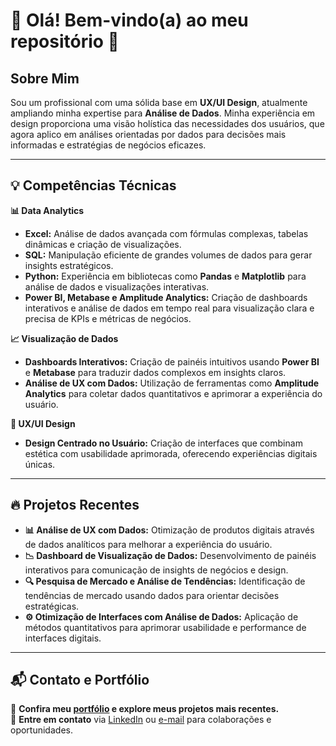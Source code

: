 # 👋 Olá! Bem-vindo(a) ao meu repositório 🚀

## Sobre Mim
Sou um profissional com uma sólida base em **UX/UI Design**, atualmente ampliando minha expertise para **Análise de Dados**. Minha experiência em design proporciona uma visão holística das necessidades dos usuários, que agora aplico em análises orientadas por dados para decisões mais informadas e estratégias de negócios eficazes.

---

## 💡 **Competências Técnicas**

**📊 Data Analytics**
- **Excel:** Análise de dados avançada com fórmulas complexas, tabelas dinâmicas e criação de visualizações.
- **SQL:** Manipulação eficiente de grandes volumes de dados para gerar insights estratégicos.
- **Python:** Experiência em bibliotecas como **Pandas** e **Matplotlib** para análise de dados e visualizações interativas.
- **Power BI, Metabase e Amplitude Analytics:** Criação de dashboards interativos e análise de dados em tempo real para visualização clara e precisa de KPIs e métricas de negócios.

**📈 Visualização de Dados**
- **Dashboards Interativos:** Criação de painéis intuitivos usando **Power BI** e **Metabase** para traduzir dados complexos em insights claros.
- **Análise de UX com Dados:** Utilização de ferramentas como **Amplitude Analytics** para coletar dados quantitativos e aprimorar a experiência do usuário.

**🎨 UX/UI Design**
- **Design Centrado no Usuário:** Criação de interfaces que combinam estética com usabilidade aprimorada, oferecendo experiências digitais únicas.

---

## 🔥 **Projetos Recentes**

- **📊 Análise de UX com Dados:** Otimização de produtos digitais através de dados analíticos para melhorar a experiência do usuário.
- **📉 Dashboard de Visualização de Dados:** Desenvolvimento de painéis interativos para comunicação de insights de negócios e design.
- **🔍 Pesquisa de Mercado e Análise de Tendências:** Identificação de tendências de mercado usando dados para orientar decisões estratégicas.
- **⚙️ Otimização de Interfaces com Análise de Dados:** Aplicação de métodos quantitativos para aprimorar usabilidade e performance de interfaces digitais.

---

## 📬 **Contato e Portfólio**

🔗 **Confira meu [portfólio](https://matheusvazdata.notion.site/Portifolio-Analista-de-Dados-42600f03713e46b6911d6c7b916c917f?pvs=4) e explore meus projetos mais recentes.**  
📧 **Entre em contato** via [LinkedIn](https://www.linkedin.com/in/matheusvazcientistadedados/) ou [e-mail](mailto:matheusvaz.data@gmail.com) para colaborações e oportunidades.
